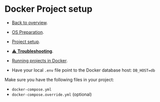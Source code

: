 # Docker Project setup

- [Back to overview](../README.md).
- [OS Preparation](../os-setup/README.md).
- [Project setup](../project-setup/README.md).
- [⚠️ **Troubleshooting**](../troubleshooting/README.md).
- [Running projects in Docker](../running/README.md).

- Have your local `.env` file point to the Docker database host:
  `DB_HOST=db`


Make sure you have the following files in your project:

- `docker-compose.yml`
- `docker-compose.override.yml` (optional)
